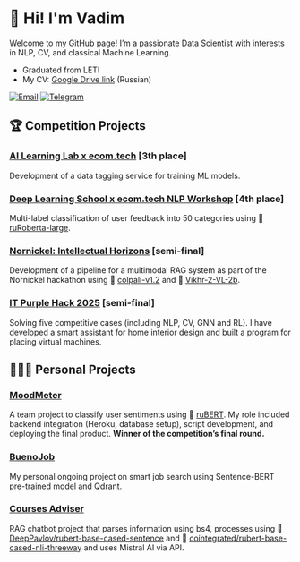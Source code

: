 # 👋 Hi! I'm Vadim

Welcome to my GitHub page! I’m a passionate Data Scientist with interests in NLP, CV, and classical Machine Learning. 

* Graduated from LETI
* My CV: [Google Drive link](https://drive.google.com/file/d/1ie33QPFPjPkz4R-ieCmJ8s2OzVLZkFdG/view?usp=sharing) (Russian)

[![Email](https://img.shields.io/badge/-Email-D14836?style=flat&logo=Gmail&logoColor=white)](mailto:metanovus@mail.ru) 
[![Telegram](https://img.shields.io/badge/-Telegram-2CA5E0?style=flat&logo=Telegram&logoColor=white)](https://t.me/samoilov_vadim)

## 🏆 Competition Projects  

### [AI Learning Lab x ecom.tech](https://github.com/metanovus/ecom-tech-label-comp) [3th place]
Development of a data tagging service for training ML models.

### [Deep Learning School x ecom.tech NLP Workshop](https://github.com/metanovus/ecom-tech-nlp-comp) [4th place]
Multi-label classification of user feedback into 50 categories using 🤗 [ruRoberta-large](https://huggingface.co/ai-forever/ruRoberta-large).  

### [Nornickel: Intellectual Horizons](https://github.com/metanovus/nornikel-rag-2024) [semi-final]
Development of a pipeline for a multimodal RAG system as part of the Nornickel hackathon using 🤗 [colpali-v1.2](https://huggingface.co/vidore/colpali-v1.2) and 🤗 [Vikhr-2-VL-2b](https://huggingface.co/Vikhrmodels/Vikhr-2-VL-2b-Instruct-experimental).

### [IT Purple Hack 2025](https://github.com/metanovus/it-purple-hack-2025) [semi-final]
Solving five competitive cases (including NLP, CV, GNN and RL). I have developed a smart assistant for home interior design and built a program for placing virtual machines.

## 👩🏻‍💻 Personal Projects

### [MoodMeter](https://github.com/metanovus/MoodMeter)  
A team project to classify user sentiments using 🤗 [ruBERT](https://huggingface.co/blanchefort/rubert-base-cased-sentiment-rurewiews). My role included backend integration (Heroku, database setup), script development, and deploying the final product. **Winner of the competition’s final round.**

### [BuenoJob](https://github.com/metanovus/bueno-job)
My personal ongoing project on smart job search using Sentence-BERT pre-trained model and Qdrant.

### [Courses Adviser](https://github.com/metanovus/rag-courses-advicer)
RAG chatbot project that parses information using bs4, processes using 🤗 [DeepPavlov/rubert-base-cased-sentence](https://huggingface.co/DeepPavlov/rubert-base-cased-sentence) and 🤗 [cointegrated/rubert-base-cased-nli-threeway](https://huggingface.co/cointegrated/rubert-base-cased-nli-threeway) and uses Mistral AI via API.

